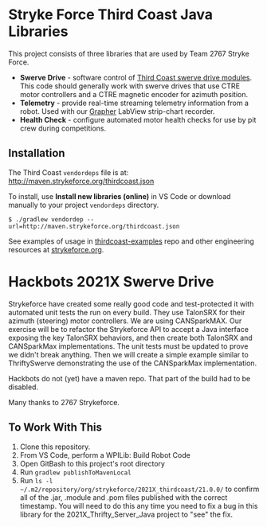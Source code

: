 # Stryke Force Third Coast Java Libraries

This project consists of three libraries that are used by Team 2767 Stryke Force.

-   **Swerve Drive** - software control of [Third Coast swerve drive modules](https://strykeforce.org/resources/#mecanical). This code should generally work with swerve drives that use CTRE motor controllers and a CTRE magnetic encoder for azimuth position.
-   **Telemetry** -  provide real-time streaming telemetry information from a robot. Used with our [Grapher](https://github.com/strykeforce/grapher) LabView strip-chart recorder.
-   **Health Check** - configure automated motor health checks for use by pit crew during competitions.


## Installation

The Third Coast `vendordeps` file is at: http://maven.strykeforce.org/thirdcoast.json

To install, use **Install new libraries (online)** in VS Code or download manually to your project `vendordeps` directory.

```
$ ./gradlew vendordep --url=http://maven.strykeforce.org/thirdcoast.json
```

See examples of usage in [thirdcoast-examples](https://github.com/strykeforce/thirdcoast-examples) repo and other engineering resources at [strykeforce.org](https://strykeforce.org/resources/).

# Hackbots 2021X Swerve Drive
Strykeforce have created some really good code and test-protected it with automated unit tests the run on every build.  They use TalonSRX for their azimuth (steering) motor controllers.  We are using CANSparkMAX.  Our exercise will be to refactor the Strykeforce API to accept a Java interface exposing the key TalonSRX behaviors, and then create both TalonSRX and CANSparkMax implementations.  The unit tests must be updated to prove we didn't break anything.  Then we will create a simple example similar to ThriftySwerve demonstrating the use of the CANSparkMax implementation.

Hackbots do not (yet) have a maven repo.  That part of the build had to be disabled.

Many thanks to 2767 Strykeforce.

## To Work With This
1. Clone this repository.
2. From VS Code, perform a WPILib: Build Robot Code
3. Open GitBash to this project's root directory
4. Run `gradlew publishToMavenLocal`
5. Run `ls -l ~/.m2/repository/org/strykeforce/2021X_thirdcoast/21.0.0/` to confirm all of the .jar, .module and .pom files published with the correct timestamp.  You will need to do this any time you need to fix a bug in this library for the 2021X_Thrifty_Server_Java project to "see" the fix.



